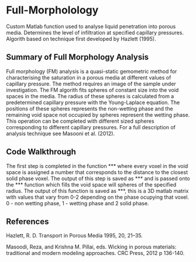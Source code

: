 # Full-Morpholology
Custom Matlab function used to analyse liquid penetration into porous media. Determines the level of infiltration at specified capillary pressures. Algorith based on technique first developed by Hazlett (1995). 

## Summary of Full Morphology Analysis
Full morphology (FM) analysis is a quasi-static gemometric method for characterising the saturation in a porous media at different values of capillary pressure. The method requires an image of the sample under investigation. The FM algorith fits spheres of constant size into the void spaces in the media. The radius of these spheres is calculated from a predetermined capillary pressure with the Young-Laplace equation. The positions of these spheres represents the non-wetting phase and the remaining void space not occupied by spheres represent the wetting phase. This operation can be completed with different sized spheres corresponding to different capillary pressures. For a full description of analysis technique see Masooni et al. (2012). 

## Code Walkthrough
The first step is completed in the function *** where every voxel in the void space is assigned a number that corresponds to the distance to the closest solid phase voxel. The output of this step is saved as *** and is passed onto the *** function which fills the void space will spheres of the specified radius. The output of this function is saved as ***, this is a 3D matlab matrix with values that vary from 0-2 depending on the phase ocupying that voxel. 0 - non wetting phase, 1 - wetting phase and 2 solid phase.
## References

Hazlett, R. D. Transport in Porous Media 1995, 20, 21–35. 

Masoodi, Reza, and Krishna M. Pillai, eds. Wicking in porous materials: traditional and modern modeling approaches. CRC Press, 2012 p 136-140.
